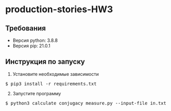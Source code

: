 # production-stories-HW3
## Требования
* Версия python: 3.8.8
* Версия pip: 21.0.1
## Инструкция по запуску
1. Установите необходимые зависимости
<pre>$ pip3 install -r requirements.txt</pre>
2. Запустите программу
<pre>$ python3 calculate_conjugacy_measure.py --input-file in.txt --output-file out.txt</pre>
